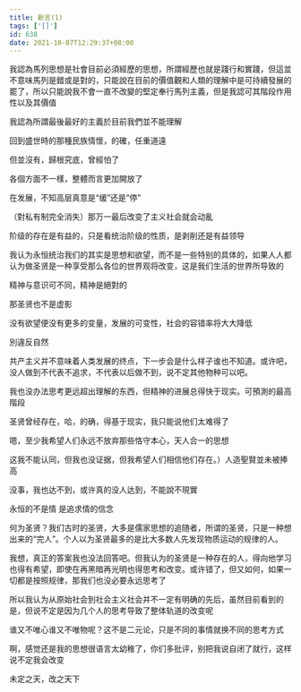```yaml
---
title: 新言(1)
tags: ['[]']
id: 638
date: 2021-10-07T12:29:37+08:00
---
```



我認為馬列思想是社會目前必須經歷的思想，所謂經歷也就是踐行和實踐，但這並不意味馬列是錯或是對的，只能說在目前的價值觀和人類的理解中是可持續發展的罷了，所以只能說我不會一直不改變的堅定奉行馬列主義，但是我認可其階段作用性以及其價值

我認為所謂最後最好的主義於目前我們並不能理解

回到盛世時的那種民族情懷，的確，任重道遠

但並沒有，歸根究底，曾經怕了

各個方面不一樣，整體而言更加開放了

在发展，不知高层真意是“缓”还是“停”

（對私有制完全消失）那万一最后改变了主义社会就会动亂

阶级的存在是有益的，只是看统治阶级的性质，是剥削还是有益领导

我认为永恒统治我们的其实是思想和欲望，而不是一些特别的具体的，如果人人都认为做圣贤是一种享受那么各位的世界观将改变，这是我们生活的世界所导致的

精神与意识可不同，精神是絕對的

那圣贤也不是虚影

没有欲望便没有更多的变量，发展的可变性，社会的容错率将大大降低

別違反自然

共产主义并不意味着人类发展的终点，下一步会是什么样子谁也不知道。或许吧，没人做到不代表不追求，不代表以后做不到，说不定其他物种可以吧。

我也没办法思考更远超出理解的东西，但精神的进展总得快于现实。可預測的最高階段

圣贤曾经存在，哈，的确，得基于现实，我只能说他们太难得了

嗯，至少我希望人们永远不放弃那些恪守本心，天人合一的思想

这我不能认同，但我也没证据，但我希望人们相信他们存在。）人造聖賢並未被捧高

没事，我也达不到，或许真的没人达到，不能說不現實

永恒的不是情 是追求情的信念

何为圣贤？我们古时的圣贤，大多是儒家思想的追随者，所谓的圣贤，只是一种想出来的“完人”。个人以为圣贤最多的是比大多数人先发现物质运动的规律的人。

我想，真正的答案我也没法回答吧。但我认为的圣贤是一种存在的人，得向他学习也得有希望，即使在再黑暗再光明也得思考和改变。或许错了，但又如何，如果一切都是按照规律，那我们也没必要永远思考了

所以我认为从原始社会到社会主义社会并不一定有明确的先后，虽然目前看到的是，但说不定是因为几个人的思考导致了整体轨道的改变呢

谁又不唯心谁又不唯物呢？这不是二元论，只是不同的事情就换不同的思考方式

啊，感觉还是我的思想很语言太幼稚了，你们多批评，别把我说自闭了就行，这样说不定我会改变

未定之天，改之天下